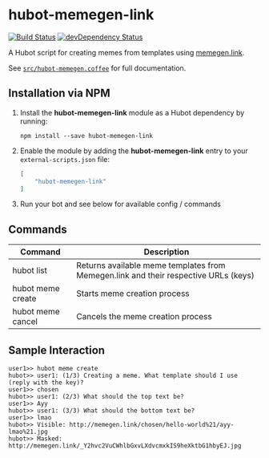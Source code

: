 # hubot-memegen-link

[![Build Status](https://travis-ci.org/ClaudeBot/hubot-memegen-link.svg)](https://travis-ci.org/ClaudeBot/hubot-memegen-link)
[![devDependency Status](https://david-dm.org/ClaudeBot/hubot-memegen-link/dev-status.svg)](https://david-dm.org/ClaudeBot/hubot-memegen-link#info=devDependencies)

A Hubot script for creating memes from templates using [memegen.link](http://memegen.link/).

See [`src/hubot-memegen.coffee`](src/hubot-memegen.coffee) for full documentation.


## Installation via NPM

1. Install the __hubot-memegen-link__ module as a Hubot dependency by running:

    ```
    npm install --save hubot-memegen-link
    ```

2. Enable the module by adding the __hubot-memegen-link__ entry to your `external-scripts.json` file:

    ```json
    [
        "hubot-memegen-link"
    ]
    ```

3. Run your bot and see below for available config / commands


## Commands

Command | Description
--- | ---
hubot list | Returns available meme templates from Memegen.link and their respective URLs (keys)
hubot meme create | Starts meme creation process
hubot meme cancel | Cancels the meme creation process


## Sample Interaction

```
user1>> hubot meme create
hubot>> user1: (1/3) Creating a meme. What template should I use (reply with the key)?
user1>> chosen
hubot>> user1: (2/3) What should the top text be?
user1>> Ayy
hubot>> user1: (3/3) What should the bottom text be?
user1>> lmao
hubot>> Visible: http://memegen.link/chosen/hello-world%21/ayy-lmao%21.jpg
hubot>> Masked: http://memegen.link/_Y2hvc2VuCWhlbGxvLXdvcmxkIS9heXktbG1hbyEJ.jpg
```
